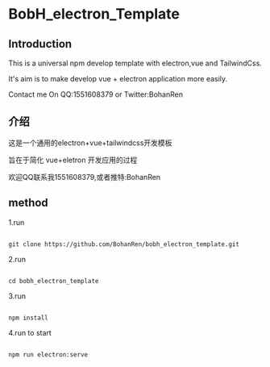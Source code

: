 # BobH_electron_Template

## Introduction

This is a universal npm develop template with electron,vue and TailwindCss.

It's aim is to make develop vue + electron application more easily.

Contact me On QQ:1551608379 or Twitter:BohanRen

## 介绍

这是一个通用的electron+vue+tailwindcss开发模板

旨在于简化 vue+eletron 开发应用的过程

欢迎QQ联系我1551608379,或者推特:BohanRen

## method

1.run

```shell

git clone https://github.com/BohanRen/bobh_electron_template.git

```

2.run

```shell

cd bobh_electron_template

```

3.run

```shell

npm install

```

4.run to start

```shell

npm run electron:serve

```